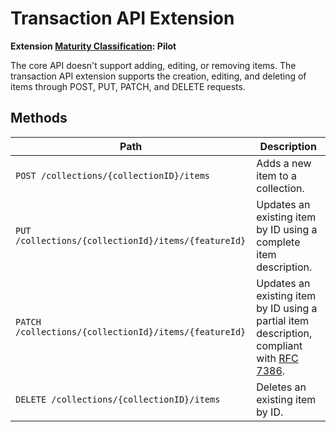 # Transaction API Extension

**Extension [Maturity Classification](../../../extensions/README.md#extension-maturity): Pilot**

The core API doesn't support adding, editing, or removing items. The transaction API extension supports the creation, editing, and deleting of items through POST, PUT, PATCH, and DELETE requests.

## Methods

| Path                                                  | Description                                                                                                                      |
| ----------------------------------------------------- | -------------------------------------------------------------------------------------------------------------------------------- |
| `POST /collections/{collectionID}/items`              | Adds a new item to a collection.                                                                                                 |
| `PUT /collections/{collectionId}/items/{featureId}`   | Updates an existing item by ID using a complete item description.                                                                |
| `PATCH /collections/{collectionId}/items/{featureId}` | Updates an existing item by ID using a partial item description, compliant with [RFC 7386](https://tools.ietf.org/html/rfc7386). |
| `DELETE /collections/{collectionID}/items`            | Deletes an existing item by ID.                                                                                                  |